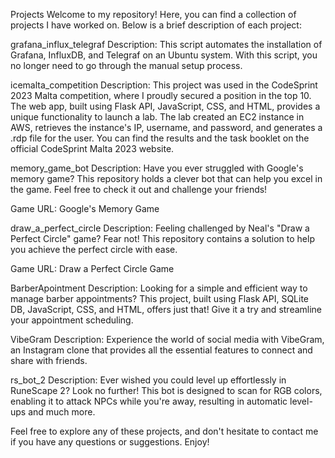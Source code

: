 Projects
Welcome to my repository! Here, you can find a collection of projects I have worked on. Below is a brief description of each project:

grafana_influx_telegraf
Description: This script automates the installation of Grafana, InfluxDB, and Telegraf on an Ubuntu system. With this script, you no longer need to go through the manual setup process.

icemalta_competition
Description: This project was used in the CodeSprint 2023 Malta competition, where I proudly secured a position in the top 10. The web app, built using Flask API, JavaScript, CSS, and HTML, provides a unique functionality to launch a lab. The lab created an EC2 instance in AWS, retrieves the instance's IP, username, and password, and generates a .rdp file for the user. You can find the results and the task booklet on the official CodeSprint Malta 2023 website.

memory_game_bot
Description: Have you ever struggled with Google's memory game? This repository holds a clever bot that can help you excel in the game. Feel free to check it out and challenge your friends!

Game URL: Google's Memory Game

draw_a_perfect_circle
Description: Feeling challenged by Neal's "Draw a Perfect Circle" game? Fear not! This repository contains a solution to help you achieve the perfect circle with ease.

Game URL: Draw a Perfect Circle Game

BarberApointment
Description: Looking for a simple and efficient way to manage barber appointments? This project, built using Flask API, SQLite DB, JavaScript, CSS, and HTML, offers just that! Give it a try and streamline your appointment scheduling.

VibeGram
Description: Experience the world of social media with VibeGram, an Instagram clone that provides all the essential features to connect and share with friends.

rs_bot_2
Description: Ever wished you could level up effortlessly in RuneScape 2? Look no further! This bot is designed to scan for RGB colors, enabling it to attack NPCs while you're away, resulting in automatic level-ups and much more.

Feel free to explore any of these projects, and don't hesitate to contact me if you have any questions or suggestions. Enjoy!
